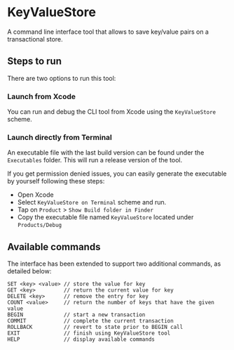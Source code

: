 # KeyValueStore

A command line interface tool that allows to save key/value pairs on a transactional store.

## Steps to run

There are two options to run this tool:

### Launch from Xcode
You can run and debug the CLI tool from Xcode using the `KeyValueStore` scheme.

### Launch directly from Terminal
An executable file with the last build version can be found under the `Executables` folder. This will run a release version of the tool.

If you get permission denied issues, you can easily generate the executable by yourself following these steps:
- Open Xcode
- Select `KeyValueStore on Terminal` scheme and run.
- Tap on `Product` > `Show Build folder in Finder`
- Copy the executable file named `KeyValueStore` located under `Products/Debug`

## Available commands
The interface has been extended to support two additional commands, as detailed below:
```
SET <key> <value> // store the value for key
GET <key>         // return the current value for key
DELETE <key>      // remove the entry for key
COUNT <value>     // return the number of keys that have the given value
BEGIN             // start a new transaction
COMMIT            // complete the current transaction
ROLLBACK          // revert to state prior to BEGIN call
EXIT              // finish using KeyValueStore tool
HELP              // display available commands
```
